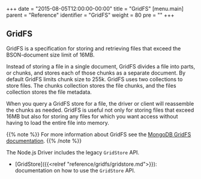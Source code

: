 +++
date = "2015-08-05T12:00:00-00:00"
title = "GridFS"
[menu.main]
  parent = "Reference"
  identifier = "GridFS"
  weight = 80
  pre = "<i class='fa'></i>"
+++

## GridFS

GridFS is a specification for storing and retrieving files that exceed the BSON-document size limit of 16MB.

Instead of storing a file in a single document, GridFS divides a file into parts, or chunks, and stores each of those chunks as a separate document. By default GridFS limits chunk size to 255k. GridFS uses two collections to store files. The chunks collection stores the file chunks, and the files collection stores the file metadata.

When you query a GridFS store for a file, the driver or client will reassemble the chunks as needed. GridFS is useful not only for storing files that exceed 16MB but also for storing any files for which you want access without having to load the entire file into memory.

{{% note %}}
For more information about GridFS see the [MongoDB GridFS documentation](http://docs.mongodb.org/manual/core/gridfs/).
{{% /note %}}

The Node.js Driver includes the legacy `GridStore` API.

- [GridStore]({{<relref "reference/gridfs/gridstore.md">}}): documentation on how to use the `GridStore` API.

